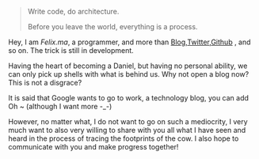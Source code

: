 > Write code, do architecture.
>
> Before you leave the world, everything is a process.

Hey, I am *Felix.ma*, a programmer, and more than [Blog](https://felix-ma.github.io/),[Twitter](https://twitter.com/mzc_continue),[Github](http://github.com/felix-ma) , and so on. The trick is still in development.

Having the heart of becoming a Daniel, but having no personal ability, we can only pick up shells with what is behind us. Why not open a blog now? This is not a disgrace?

It is said that Google wants to go to work, a technology blog, you can add Oh ~ (although I want more -_-)

However, no matter what, I do not want to go on such a mediocrity, I very much want to also very willing to share with you all what I have seen and heard in the process of tracing the footprints of the cow. I also hope to communicate with you and make progress together!